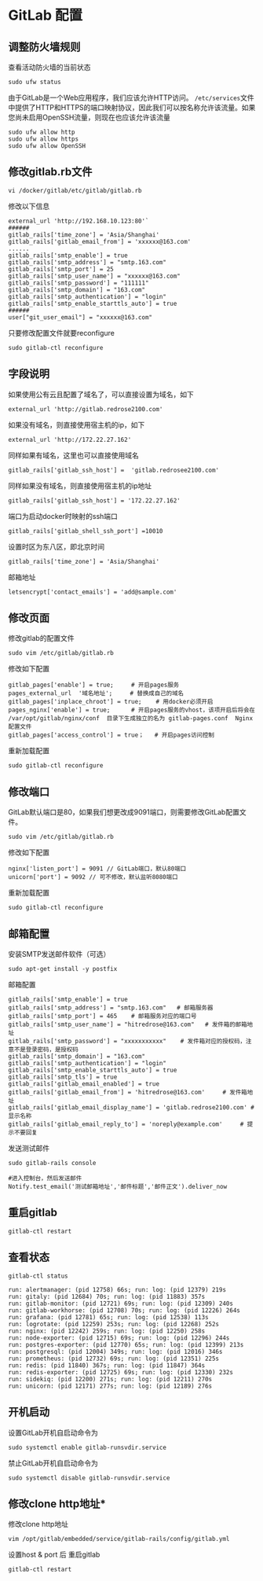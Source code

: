 # GitLab 配置



## 调整防火墙规则

查看活动防火墙的当前状态

```shell
sudo ufw status
```

由于GitLab是一个Web应用程序，我们应该允许HTTP访问。
`/etc/services`文件中提供了HTTP和HTTPS的端口映射协议，因此我们可以按名称允许该流量。如果您尚未启用OpenSSH流量，则现在也应该允许该流量

```shell
sudo ufw allow http
sudo ufw allow https
sudo ufw allow OpenSSH
```



## 修改gitlab.rb文件
```shell
vi /docker/gitlab/etc/gitlab/gitlab.rb
```

修改以下信息

```shell
external_url 'http://192.168.10.123:80'`
######
gitlab_rails['time_zone'] = 'Asia/Shanghai'
gitlab_rails['gitlab_email_from'] = 'xxxxxx@163.com'
......
gitlab_rails['smtp_enable'] = true
gitlab_rails['smtp_address'] = "smtp.163.com"
gitlab_rails['smtp_port'] = 25
gitlab_rails['smtp_user_name'] = "xxxxxx@163.com"
gitlab_rails['smtp_password'] = "111111"
gitlab_rails['smtp_domain'] = "163.com"
gitlab_rails['smtp_authentication'] = "login"
gitlab_rails['smtp_enable_starttls_auto'] = true
######
user["git_user_email"] = "xxxxxx@163.com"
```

只要修改配置文件就要reconfigure

```shell
sudo gitlab-ctl reconfigure
```



## 字段说明

 如果使用公有云且配置了域名了，可以直接设置为域名，如下

`external_url 'http://gitlab.redrose2100.com'`

如果没有域名，则直接使用宿主机的ip，如下

`external_url 'http://172.22.27.162'`

同样如果有域名，这里也可以直接使用域名

`gitlab_rails['gitlab_ssh_host'] =  'gitlab.redrosee2100.com'`

同样如果没有域名，则直接使用宿主机的ip地址

`gitlab_rails['gitlab_ssh_host'] = '172.22.27.162'`

端口为启动docker时映射的ssh端口

`gitlab_rails['gitlab_shell_ssh_port'] =10010`

设置时区为东八区，即北京时间

`gitlab_rails['time_zone'] = 'Asia/Shanghai'`

邮箱地址

`letsencrypt['contact_emails'] = 'add@sample.com'`



## 修改页面

修改gitlab的配置文件

```shell
sudo vim /etc/gitlab/gitlab.rb
```

修改如下配置

```shell
gitlab_pages['enable'] = true;     # 开启pages服务
pages_external_url  '域名地址';     # 替换成自己的域名
gitlab_pages['inplace_chroot'] = true;    # 用docker必须开启
pages_nginx['enable'] = true;      # 开启pages服务的vhost，该项开启后将会在  /var/opt/gitlab/nginx/conf  目录下生成独立的名为 gitlab-pages.conf  Nginx配置文件
gitlab_pages['access_control'] = true；   # 开启pages访问控制
```

重新加载配置

```shell
sudo gitlab-ctl reconfigure
```



## 修改端口

GitLab默认端口是80，如果我们想更改成9091端口，则需要修改GitLab配置文件。

```shell
sudo vim /etc/gitlab/gitlab.rb
```

修改如下配置

```shell
nginx['listen_port'] = 9091 // GitLab端口，默认80端口
unicorn['port'] = 9092 // 可不修改，默认监听8080端口
```

重新加载配置

```shell
sudo gitlab-ctl reconfigure
```



## 邮箱配置

安装SMTP发送邮件软件（可选）

```shell
sudo apt-get install -y postfix
```

邮箱配置
```shell
gitlab_rails['smtp_enable'] = true
gitlab_rails['smtp_address'] = "smtp.163.com"   # 邮箱服务器
gitlab_rails['smtp_port'] = 465    # 邮箱服务对应的端口号
gitlab_rails['smtp_user_name'] = "hitredrose@163.com"   # 发件箱的邮箱地址
gitlab_rails['smtp_password'] = "xxxxxxxxxxx"    # 发件箱对应的授权码，注意不是登录密码，是授权码
gitlab_rails['smtp_domain'] = "163.com"
gitlab_rails['smtp_authentication'] = "login"
gitlab_rails['smtp_enable_starttls_auto'] = true
gitlab_rails['smtp_tls'] = true
gitlab_rails['gitlab_email_enabled'] = true
gitlab_rails['gitlab_email_from'] = 'hitredrose@163.com'     # 发件箱地址
gitlab_rails['gitlab_email_display_name'] = 'gitlab.redrose2100.com' # 显示名称
gitlab_rails['gitlab_email_reply_to'] = 'noreply@example.com'     # 提示不要回复
```

发送测试邮件

```shell
sudo gitlab-rails console

#进入控制台，然后发送邮件
Notify.test_email('测试邮箱地址','邮件标题','邮件正文').deliver_now
```



## 重启gitlab

```shell
gitlab-ctl restart
```



## 查看状态

```shell
gitlab-ctl status
```

```shell
run: alertmanager: (pid 12758) 66s; run: log: (pid 12379) 219s 
run: gitaly: (pid 12684) 70s; run: log: (pid 11883) 357s 
run: gitlab-monitor: (pid 12721) 69s; run: log: (pid 12309) 240s 
run: gitlab-workhorse: (pid 12708) 70s; run: log: (pid 12226) 264s 
run: grafana: (pid 12781) 65s; run: log: (pid 12538) 113s 
run: logrotate: (pid 12259) 253s; run: log: (pid 12268) 252s 
run: nginx: (pid 12242) 259s; run: log: (pid 12250) 258s 
run: node-exporter: (pid 12715) 69s; run: log: (pid 12296) 244s 
run: postgres-exporter: (pid 12770) 65s; run: log: (pid 12399) 213s 
run: postgresql: (pid 12004) 349s; run: log: (pid 12016) 346s 
run: prometheus: (pid 12732) 69s; run: log: (pid 12351) 225s 
run: redis: (pid 11840) 367s; run: log: (pid 11847) 364s 
run: redis-exporter: (pid 12725) 69s; run: log: (pid 12330) 232s 
run: sidekiq: (pid 12200) 271s; run: log: (pid 12211) 270s 
run: unicorn: (pid 12171) 277s; run: log: (pid 12189) 276s
```



## 开机启动

设置GitLab开机自启动命令为

```shell
sudo systemctl enable gitlab-runsvdir.service
```

禁止GitLab开机自启动命令为

```shell
sudo systemctl disable gitlab-runsvdir.service
```



## 修改clone http地址*

修改clone http地址

```shell
vim /opt/gitlab/embedded/service/gitlab-rails/config/gitlab.yml
```

设置host & port 后 重启gitlab

```shell
gitlab-ctl restart
```
